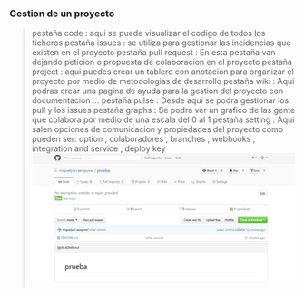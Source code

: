 ### Gestion de un proyecto
> pestaña code : aqui se puede visualizar el codigo de todos los ficheros
> pestaña issues : se utiliza para gestionar las incidencias que existen en el proyecto
> pestaña pull request : En esta pestaña van dejando peticion o propuesta de colaboracion en el proyecto
> pestaña project : aqui puedes crear un tablero con anotacion para organizar el proyecto por medio de metodologias de desarrollo
> pestaña wiki : Aqui podras crear una pagina de ayuda para la gestion del proyecto con documentacion ...
> pestaña pulse : Desde aqui se podra gestionar los pull y los issues
> pestaña graphs : Se podra ver un grafico de las gente que colabora por medio de una escala del 0 al 1
> pestaña setting : Aqui salen opciones de comunicacion y propiedades del proyecto como pueden ser:
> option , colaboradores , branches , webhooks , integration and service , deploy key
> ![](imagenes/github/6_ventanalogeado.png)
>